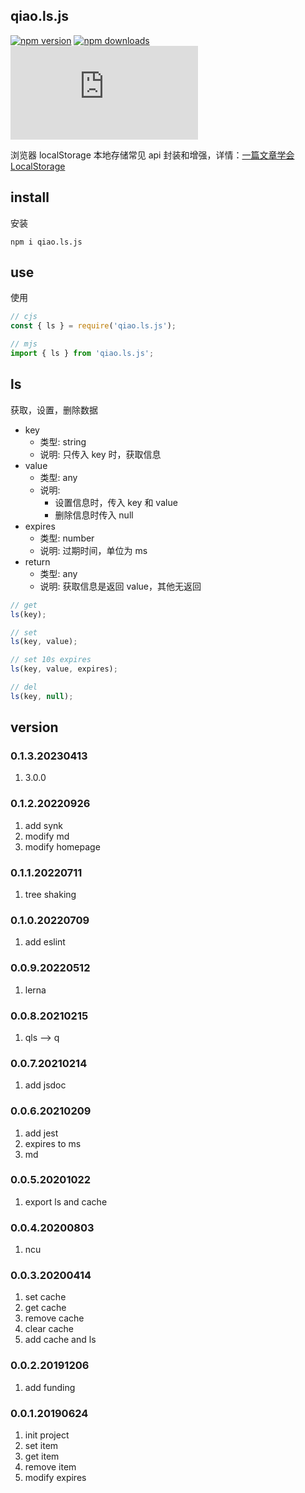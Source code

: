 ## qiao.ls.js

[![npm version](https://img.shields.io/npm/v/qiao.ls.js.svg?style=flat-square)](https://www.npmjs.org/package/qiao.ls.js)
[![npm downloads](https://img.shields.io/npm/dm/qiao.ls.js.svg?style=flat-square)](https://npm-stat.com/charts.html?package=qiao.ls.js)
![npm bundle size](https://img.shields.io/bundlephobia/minzip/qiao.ls.js)

浏览器 localStorage 本地存储常见 api 封装和增强，详情：[一篇文章学会 LocalStorage](https://blog.insistime.com/localstorage)

## install

安装

```shell
npm i qiao.ls.js
```

## use

使用

```javascript
// cjs
const { ls } = require('qiao.ls.js');

// mjs
import { ls } from 'qiao.ls.js';
```

## ls

获取，设置，删除数据

- key
  - 类型: string
  - 说明: 只传入 key 时，获取信息
- value
  - 类型: any
  - 说明:
    - 设置信息时，传入 key 和 value
    - 删除信息时传入 null
- expires
  - 类型: number
  - 说明: 过期时间，单位为 ms
- return
  - 类型: any
  - 说明: 获取信息是返回 value，其他无返回

```javascript
// get
ls(key);

// set
ls(key, value);

// set 10s expires
ls(key, value, expires);

// del
ls(key, null);
```

## version

### 0.1.3.20230413

1. 3.0.0

### 0.1.2.20220926

1. add synk
2. modify md
3. modify homepage

### 0.1.1.20220711

1. tree shaking

### 0.1.0.20220709

1. add eslint

### 0.0.9.20220512

1. lerna

### 0.0.8.20210215

1. qls --> q

### 0.0.7.20210214

1. add jsdoc

### 0.0.6.20210209

1. add jest
2. expires to ms
3. md

### 0.0.5.20201022

1. export ls and cache

### 0.0.4.20200803

1. ncu

### 0.0.3.20200414

1. set cache
2. get cache
3. remove cache
4. clear cache
5. add cache and ls

### 0.0.2.20191206

1. add funding

### 0.0.1.20190624

1. init project
2. set item
3. get item
4. remove item
5. modify expires
